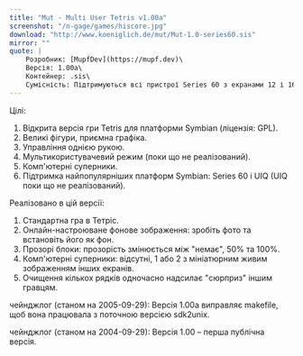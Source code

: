 ```yaml
---
title: "Mut - Multi User Tetris v1.00a"
screenshot: "/n-gage/games/hiscore.jpg"
download: "http://www.koeniglich.de/mut/Mut-1.0-series60.sis"
mirror: ""
quote: |
    Розробник: [MupfDev](https://mupf.dev)\
    Версія: 1.00a\
    Контейнер: .sis\
    Сумісність: Підтримуються всі пристрої Series 60 з екранами 12 і 16 біт.
---
```


Цілі:

1. Відкрита версія гри Tetris для платформи Symbian (ліцензія: GPL).
2. Великі фігури, приємна графіка.
3. Управління однією рукою.
4. Мультикористувачевий режим (поки що не реалізований).
5. Комп'ютерні суперники.
6. Підтримка найпопулярніших платформ Symbian: Series 60 і UIQ (UIQ поки що не реалізований).

Реалізовано в цій версії:

1. Стандартна гра в Тетріс.
2. Онлайн-настроюване фонове зображення: зробіть фото та встановіть його як фон.
3. Прозорі блоки: прозорість змінюється між "немає", 50% та 100%.
4. Комп'ютерні суперники: відсутні, 1 або 2 з мініатюрним живим зображенням інших екранів.
5. Очищення кількох рядків одночасно надсилає "сюрприз" іншим гравцям.

чейнджлог (станом на 2005-09-29):
Версія 1.00a виправляє makefile, щоб вона працювала з поточною версією sdk2unix.

чейнджлог (станом на 2004-09-29):
Версія 1.00 – перша публічна версія.